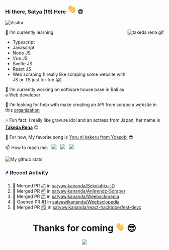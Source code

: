 ### Hi there, Satya (19) Here <img src="https://raw.githubusercontent.com/ABSphreak/ABSphreak/master/gifs/Hi.gif" width="30px"> 😎

![Visitor](https://visitor-badge.laobi.icu/badge?page_id=satyawikananda.satyawikananda)

<img align="right" alt="takeda rena gif" height=200 src="https://firebasestorage.googleapis.com/v0/b/megumin-wiki.appspot.com/o/rena1.gif?alt=media&token=a8ed0a79-d7d3-41bc-a318-8b96bf556f96" />

🌱 I’m currently learning 
  - Typescript
  - Javascript
  - Node JS
  - Vue JS
  - Svelte JS
  - React JS
  - Web scraping (I really like scraping some website with JS or TS just for fun 😁)
  
 
 🔭 I’m currently working on software house base in Bali as a Web developer
 
 🤔 I’m looking for help with make creating an API from scrape a website in this [organization](https://github.com/Kizu-API)
 
 ⚡ Fun fact: I really like gravure idol and an actress from Japan, her name is [**Takeda Rena**](https://instagram.com/rena_takeda) 😊
 
 🎵 For now, My favorite song is [Yoru ni kakeru from Yoasobi](https://www.youtube.com/watch?v=x8VYWazR5mE) 😎
 
 📫 How to reach me: 
 &nbsp; [<img src="https://www.freepnglogos.com/uploads/logo-gmail-png/logo-gmail-png-brand-brands-gmail-logo-logos-icon-22.png" width="20px">](mailto:satyawikananda456@gmail.com) &nbsp; [<img src="https://pngimg.com/uploads/telegram/telegram_PNG30.png" width="20px">](https://t.me/satyawikananda) &nbsp; [<img src="https://upload.wikimedia.org/wikipedia/commons/thumb/4/41/LINE_logo.svg/480px-LINE_logo.svg.png" width="20px">](http://line.me/ti/p/~satyawikananda234)
 

![My github stats](https://github-readme-stats.vercel.app/api?username=satyawikananda&show_icons=true)

### :zap: Recent Activity

<!--START_SECTION:activity-->
1. 🎉 Merged PR [#1](https://github.com//satyawikananda/Sekolahku-ID/pull/1) in [satyawikananda/Sekolahku-ID](https://github.com//satyawikananda/Sekolahku-ID)
2. 🎉 Merged PR [#1](https://github.com//satyawikananda/Anitrendz-Scraper/pull/1) in [satyawikananda/Anitrendz-Scraper](https://github.com//satyawikananda/Anitrendz-Scraper)
3. 🎉 Merged PR [#1](https://github.com//satyawikananda/Weebsclopedia/pull/1) in [satyawikananda/Weebsclopedia](https://github.com//satyawikananda/Weebsclopedia)
4. 💪 Opened PR [#1](https://github.com//satyawikananda/Weebsclopedia/pull/1) in [satyawikananda/Weebsclopedia](https://github.com//satyawikananda/Weebsclopedia)
5. 🎉 Merged PR [#2](https://github.com//satyawikananda/react-hacktoberfest-devc/pull/2) in [satyawikananda/react-hacktoberfest-devc](https://github.com//satyawikananda/react-hacktoberfest-devc)
<!--END_SECTION:activity-->

 <h1 align="center"><b>Thanks</b> for coming <img src="https://raw.githubusercontent.com/ABSphreak/ABSphreak/master/gifs/Hi.gif" width="30px"> 😎</h1>

 <div align="center">
	<img src="https://firebasestorage.googleapis.com/v0/b/megumin-wiki.appspot.com/o/rena-gif.gif?alt=media&token=3c4b875c-54fa-419d-b853-ec3e0b7447da">
</div>

<!--
**satyawikananda/satyawikananda** is a ✨ _special_ ✨ repository because its `README.md` (this file) appears on your GitHub profile.

Here are some ideas to get you started:

- 👯 I’m looking to collaborate on ...
- 🤔 I’m looking for help with ...
- 💬 Ask me about ...
- 
- 😄 Pronouns: ...
- 
-->
